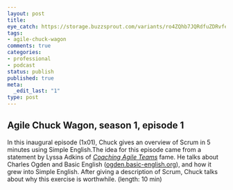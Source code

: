 ```yaml
---
layout: post
title: 
eye_catch: https://storage.buzzsprout.com/variants/ro4ZQhb7JQRdfuZDRvfeKg26/8d66eb17bb7d02ca4856ab443a78f2148cafbb129f58a3c81282007c6fe24ff2?.jpg
tags:
- agile-chuck-wagon
comments: true
categories:
- professional
- podcast
status: publish
published: true
meta:
  _edit_last: "1"
type: post
---
```


## Agile Chuck Wagon, season 1, episode 1

In this inaugural episode (1x01), Chuck gives an overview of Scrum in 5 minutes using Simple English.The idea for this episode came from a statement by Lyssa Adkins of [_Coaching Agile Teams_](http://www.coachingagileteams.com/) fame. He talks about Charles Ogden and Basic English ([ogden.basic-english.org](/agilechuckwagon/episode/update/id/ogden.basic-english.org)), and how it grew into Simple English. After giving a description of Scrum, Chuck talks about why this exercise is worthwhile. (length: 10 min)
